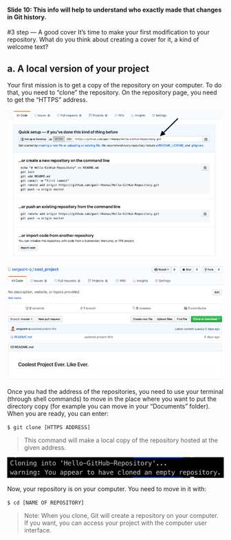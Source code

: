 ﻿#### Slide 10: This info will help to understand who exactly made that changes in Git history.

#3 step — A good cover
It’s time to make your first modification to your repository. What do you think about creating a cover for it, a kind of welcome text?

## a. A local version of your project

Your first mission is to get a copy of the repository on your computer. To do that, you need to “clone” the repository. On the repository page, you need to get the “HTTPS” address.


![xxx](https://github.com/ChickenKyiv/awesome-git-article/blob/master/img/b-07-empty-repository.png)

![xxx](https://github.com/ChickenKyiv/awesome-git-article/blob/master/img/04-github-empty-repository.png)

<!-- Repository page with “HTTPS” address -->

Once you had the address of the repositories, you need to use your terminal (through shell commands) to move in the place where you want to put the directory copy (for example you can move in your “Documents” folder). When you are ready, you can enter:

`$ git clone [HTTPS ADDRESS]`

> This command will make a local copy of the repository hosted at the given address.


![xxx](https://github.com/ChickenKyiv/awesome-git-article/blob/master/img/b-08-done-clone-cli.png)
<!-- Output message of “git clone” command -->

Now, your repository is on your computer. You need to move in it with:

`$ cd [NAME OF REPOSITORY]`

> Note: When you clone, Git will create a repository on your computer. If you want, you can access your project with the computer user interface.
